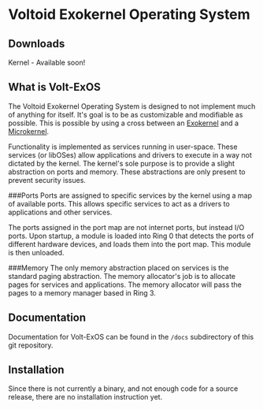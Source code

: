 Voltoid Exokernel Operating System
==================================
Downloads
---------
Kernel - Available soon!

What is Volt-ExOS
-----------------
The Voltoid Exokernel Operating System is designed to not implement
much of anything for itself. It's goal is to be as customizable and
modifiable as possible. This is possible by using a cross between an
[Exokernel](http://wiki.osdev.org/Exokernel) and a [Microkernel](http://wiki.osdev.org/Microkernel).

Functionality is implemented as services running in user-space. These
services (or libOSes) allow applications and drivers to execute in a
way not dictated by the kernel. The kernel's sole purpose is to
provide a slight abstraction on ports and memory. These abstractions
are only present to prevent security issues.

###Ports
Ports are assigned to specific services by the kernel using a map of
available ports. This allows specific services to act as a drivers to
applications and other services.

The ports assigned in the port map are not internet ports, but instead
I/O ports. Upon startup, a module is loaded into Ring 0 that detects
the ports of different hardware devices, and loads them into the port
map. This module is then unloaded.

###Memory
The only memory abstraction placed on services is the standard paging
abstraction. The memory allocator's job is to allocate pages for services
and applications. The memory allocator will pass the pages to a memory
manager based in Ring 3.

Documentation
-------------
Documentation for Volt-ExOS can be found in the ```/docs``` subdirectory of this
git repository.

Installation
------------
Since there is not currently a binary, and not enough code for a source
release, there are no installation instruction yet.